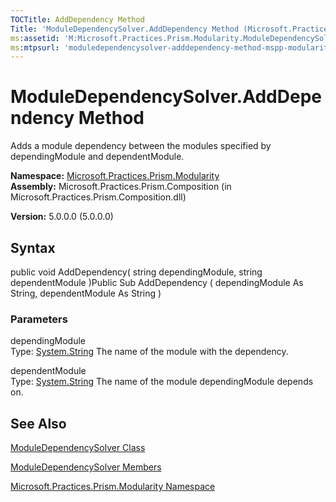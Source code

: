 ```yaml
---
TOCTitle: AddDependency Method
Title: 'ModuleDependencySolver.AddDependency Method (Microsoft.Practices.Prism.Modularity)'
ms:assetid: 'M:Microsoft.Practices.Prism.Modularity.ModuleDependencySolver.AddDependency(System.String,System.String)'
ms:mtpsurl: 'moduledependencysolver-adddependency-method-mspp-modularity.md'
---
```


# ModuleDependencySolver.AddDependency Method

Adds a module dependency between the modules specified by dependingModule and dependentModule.

**Namespace:** [Microsoft.Practices.Prism.Modularity](https://msdn.microsoft.com/library/microsoft.practices.prism.modularity)
**Assembly:** Microsoft.Practices.Prism.Composition (in Microsoft.Practices.Prism.Composition.dll)

**Version:** 5.0.0.0 (5.0.0.0)

## Syntax
public void AddDependency( string dependingModule, string dependentModule )Public Sub AddDependency ( dependingModule As String, dependentModule As String )

### Parameters

dependingModule  
Type: [System.String](http://msdn.microsoft.com/en-us/library/s1wwdcbf)
The name of the module with the dependency.

dependentModule  
Type: [System.String](http://msdn.microsoft.com/en-us/library/s1wwdcbf)
The name of the module dependingModule depends on.

## See Also
[ModuleDependencySolver Class](https://msdn.microsoft.com/library/microsoft.practices.prism.modularity.moduledependencysolver)

[ModuleDependencySolver Members](https://msdn.microsoft.com/allmembers.t:microsoft.practices.prism.modularity.moduledependencysolver)

[Microsoft.Practices.Prism.Modularity Namespace](https://msdn.microsoft.com/library/microsoft.practices.prism.modularity)
